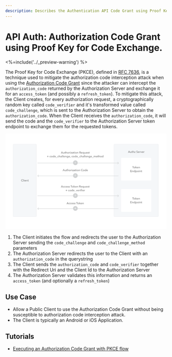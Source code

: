 ```yaml
---
description: Describes the Authentication API Code Grant using Proof Key for Code Exchange.
---
```


# API Auth: Authorization Code Grant using Proof Key for Code Exchange.
<%=include('../_preview-warning') %>

The Proof Key for Code Exchange (PKCE), defined in [RFC 7636](https://tools.ietf.org/html/rfc7636), is a technique used to mitigate the authorization code interception attack when using the [Authorization Code Grant](/api-auth/grant/authorization-code) since the attacker can intercept the `authorization_code` returned by the Authorization Server and exchange it for an `access_token` (and possibly a `refresh_token`).
To mitigate this attack, the Client creates, for every authorization request, a cryptographically random key called `code_verifier` and it's transformed value called `code_challenge`, which is sent to the Authorization Server to obtain the `authorization_code`. When the Client receives the `authorization_code`, it will send the code and the `code_verifier` to the Authorization Server token endpoint to exchange them for the requested tokens.

![](/media/articles/api-auth/authorization-code-grant-pkce.png)

 1. The Client initiates the flow and redirects the user to the Authorization Server sending the `code_challenge` and `code_challenge_method` parameters
 2. The Authorization Server redirects the user to the Client with an `authorization_code` in the querystring
 3. The Client sends the `authorization_code` and `code_verifier` together with the Redirect Uri and the Client Id to the Authorization Server
 4. The Authorization Server validates this information and returns an `access_token` (and optionally a `refresh_token`)

## Use Case

 - Allow a Public Client to use the Authorization Code Grant without being susceptible to authorization code interception attack.
 - The Client is typically an Android or iOS Application.

 ## Tutorials

  - [Executing an Authorization Code Grant with PKCE flow](/api-auth/tutorials/authorization-code-grant-pkce)
